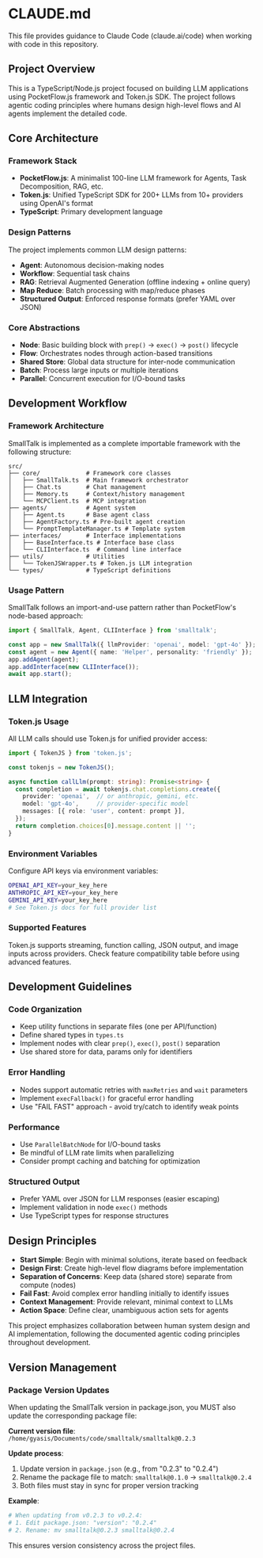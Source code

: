 # CLAUDE.md

This file provides guidance to Claude Code (claude.ai/code) when working with code in this repository.

## Project Overview

This is a TypeScript/Node.js project focused on building LLM applications using PocketFlow.js framework and Token.js SDK. The project follows agentic coding principles where humans design high-level flows and AI agents implement the detailed code.

## Core Architecture

### Framework Stack
- **PocketFlow.js**: A minimalist 100-line LLM framework for Agents, Task Decomposition, RAG, etc.
- **Token.js**: Unified TypeScript SDK for 200+ LLMs from 10+ providers using OpenAI's format
- **TypeScript**: Primary development language

### Design Patterns
The project implements common LLM design patterns:
- **Agent**: Autonomous decision-making nodes
- **Workflow**: Sequential task chains 
- **RAG**: Retrieval Augmented Generation (offline indexing + online query)
- **Map Reduce**: Batch processing with map/reduce phases
- **Structured Output**: Enforced response formats (prefer YAML over JSON)

### Core Abstractions
- **Node**: Basic building block with `prep()` → `exec()` → `post()` lifecycle
- **Flow**: Orchestrates nodes through action-based transitions
- **Shared Store**: Global data structure for inter-node communication
- **Batch**: Process large inputs or multiple iterations
- **Parallel**: Concurrent execution for I/O-bound tasks

## Development Workflow

### Framework Architecture
SmallTalk is implemented as a complete importable framework with the following structure:
```
src/
├── core/             # Framework core classes
│   ├── SmallTalk.ts  # Main framework orchestrator
│   ├── Chat.ts       # Chat management
│   ├── Memory.ts     # Context/history management
│   └── MCPClient.ts  # MCP integration
├── agents/           # Agent system
│   ├── Agent.ts      # Base agent class
│   ├── AgentFactory.ts # Pre-built agent creation
│   └── PromptTemplateManager.ts # Template system
├── interfaces/       # Interface implementations
│   ├── BaseInterface.ts # Interface base class
│   └── CLIInterface.ts  # Command line interface
├── utils/            # Utilities
│   └── TokenJSWrapper.ts # Token.js LLM integration
└── types/            # TypeScript definitions
```

### Usage Pattern
SmallTalk follows an import-and-use pattern rather than PocketFlow's node-based approach:

```typescript
import { SmallTalk, Agent, CLIInterface } from 'smalltalk';

const app = new SmallTalk({ llmProvider: 'openai', model: 'gpt-4o' });
const agent = new Agent({ name: 'Helper', personality: 'friendly' });
app.addAgent(agent);
app.addInterface(new CLIInterface());
await app.start();
```

## LLM Integration

### Token.js Usage
All LLM calls should use Token.js for unified provider access:

```typescript
import { TokenJS } from 'token.js';

const tokenjs = new TokenJS();

async function callLlm(prompt: string): Promise<string> {
  const completion = await tokenjs.chat.completions.create({
    provider: 'openai',  // or anthropic, gemini, etc.
    model: 'gpt-4o',     // provider-specific model
    messages: [{ role: 'user', content: prompt }],
  });
  return completion.choices[0].message.content || '';
}
```

### Environment Variables
Configure API keys via environment variables:
```bash
OPENAI_API_KEY=your_key_here
ANTHROPIC_API_KEY=your_key_here
GEMINI_API_KEY=your_key_here
# See Token.js docs for full provider list
```

### Supported Features
Token.js supports streaming, function calling, JSON output, and image inputs across providers. Check feature compatibility table before using advanced features.

## Development Guidelines

### Code Organization
- Keep utility functions in separate files (one per API/function)
- Define shared types in `types.ts`
- Implement nodes with clear `prep()`, `exec()`, `post()` separation
- Use shared store for data, params only for identifiers

### Error Handling
- Nodes support automatic retries with `maxRetries` and `wait` parameters
- Implement `execFallback()` for graceful error handling
- Use "FAIL FAST" approach - avoid try/catch to identify weak points

### Performance
- Use `ParallelBatchNode` for I/O-bound tasks
- Be mindful of LLM rate limits when parallelizing
- Consider prompt caching and batching for optimization

### Structured Output
- Prefer YAML over JSON for LLM responses (easier escaping)
- Implement validation in node `exec()` methods
- Use TypeScript types for response structures

## Design Principles

- **Start Simple**: Begin with minimal solutions, iterate based on feedback
- **Design First**: Create high-level flow diagrams before implementation
- **Separation of Concerns**: Keep data (shared store) separate from compute (nodes)
- **Fail Fast**: Avoid complex error handling initially to identify issues
- **Context Management**: Provide relevant, minimal context to LLMs
- **Action Space**: Define clear, unambiguous action sets for agents

This project emphasizes collaboration between human system design and AI implementation, following the documented agentic coding principles throughout development.

## Version Management

### Package Version Updates
When updating the SmallTalk version in package.json, you MUST also update the corresponding package file:

**Current version file**: `/home/gyasis/Documents/code/smalltalk/smalltalk@0.2.3`

**Update process**:
1. Update version in `package.json` (e.g., from "0.2.3" to "0.2.4")
2. Rename the package file to match: `smalltalk@0.1.0` → `smalltalk@0.2.4`
3. Both files must stay in sync for proper version tracking

**Example**:
```bash
# When updating from v0.2.3 to v0.2.4:
# 1. Edit package.json: "version": "0.2.4"
# 2. Rename: mv smalltalk@0.2.3 smalltalk@0.2.4
```

This ensures version consistency across the project files.